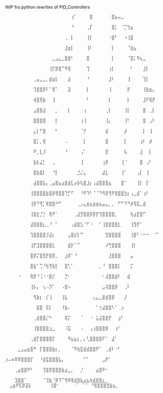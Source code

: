 WIP fro python rewrites of PID_Controllers 


⠀⠀⠀⠀⠀⠀⠀⠀⠀⠀⠀⠀⠀⠀⠀⠀⠀⠀⠀⠀⠀⢰⠁⠀⠀⠀⠀⣿⠀⠀⠀⠀⠀⠀⣿⣦⢤⣀⠀⠀⠀⠀⠀⠀⠀⠀⠀⠀⠀⠀
⠀⠀⠀⠀⠀⠀⠀⠀⠀⠀⠀⠀⠀⠀⠀⠀⠀⠀⠀⠀⠀⠘⠀⠀⠀⠀⢀⡏⠀⠀⠀⠀⠀⠀⣿⡅⠀⠈⡉⢳⣦⠀⠀⠀⠀⠀⠀⠀⠀⠀
⠀⠀⠀⠀⠀⠀⠀⠀⠀⠀⠀⠀⠀⠀⠀⠀⠀⠀⠀⢀⠀⡇⠀⠀⠀⠀⢸⡇⠀⠀⠀⠀⠀⠐⣿⠃⠀⠀⠰⢸⣿⠀⠀⠀⠀⠀⠀⠀⠀⠀
⠀⠀⠀⠀⠀⠀⠀⠀⠀⠀⠀⠀⠀⠀⠀⠀⠀⠀⠀⣸⣶⡇⠀⠀⠀⠀⢸⠇⠀⠀⠀⠀⠀⠀⡇⠀⠀⠀⠀⠈⣷⣦⠀⠀⠀⠀⠀⠀⠀⠀
⠀⠀⠀⠀⠀⠀⠀⠀⠀⠀⠀⠀⠀⠀⠀⣀⣠⣄⣀⣿⣿⠃⠀⠀⠀⠀⣿⠀⠀⠀⠀⠀⠀⠀⡇⠀⠀⠀⠀⠈⣿⡅⠻⢦⣀⠀⠀⠀⠀⠀
⠀⠀⠀⠀⠀⠀⠀⠀⠀⠀⠀⠀⠀⠀⢸⡏⡿⣿⠉⠻⢿⠀⠀⠀⠀⠀⢹⠀⠀⠀⠀⠀⠀⢰⡇⠀⠀⠀⠀⠀⠃⠀⠀⠀⣸⡇⠀⠀⠀⠀
⠀⠀⠀⠀⠀⠀⠀⠀⠀⢀⣤⣀⣀⡀⣾⣶⡇⠀⠀⠀⣼⠀⠀⠀⠀⠀⠘⠀⠀⠀⠀⠀⠀⣸⠇⠀⠀⠀⠀⢸⠀⠀⠀⠀⢹⡇⠀⠀⠀⠀
⠀⠀⠀⠀⠀⠀⠀⠀⠀⢹⣿⣿⡿⠇⠁⢿⠁⠀⠀⠀⣽⠀⠀⠀⠀⠀⡇⠀⠀⠀⠀⠀⠀⢸⠀⠀⠀⠀⠀⡟⠀⠀⠀⠀⢸⣷⣶⡄⠀⠀
⠀⠀⠀⠀⠀⠀⠀⠀⠀⢾⣿⢿⣷⠀⠀⢸⠀⠀⠀⠀⠀⠀⠀⠀⠀⠀⠃⠀⠀⠀⠀⠀⠀⡇⠀⠀⠀⠀⠀⡇⠀⠀⠀⠀⣸⠏⢿⡟⠀⠀
⠀⠀⠀⠀⠀⠀⠀⠀⠀⣠⣿⣿⣼⠀⠀⠀⡀⠀⠀⠀⡇⠀⠀⠀⠀⢰⠀⠀⠀⠀⠀⠀⢀⡇⠀⠀⠀⠀⢸⡇⠀⠀⠀⠀⣿⠀⢀⡇⠀⠀
⠀⠀⠀⠀⠀⠀⠀⠀⠀⣿⣿⣿⣿⠀⠀⠀⡇⠀⠀⠀⠀⠀⠀⠀⢰⢸⠀⠀⠀⠀⠀⠀⢸⡄⠀⠀⠀⠀⢸⠃⠀⠀⠀⠀⣿⠀⢠⠇⠀⠀
⠀⠀⠀⠀⠀⠀⠀⠀⠀⣄⡇⠋⣿⠀⠀⠀⠃⠀⠀⠀⠀⠀⠀⠀⠈⡚⠀⠀⠀⠀⠀⠀⣾⠀⠀⠀⠀⠀⡼⠀⠀⠀⠀⠀⡇⠀⢸⠀⠀⠀
⠀⠀⠀⠀⠀⠀⠀⠀⠀⣿⡅⡀⢿⠀⠀⠀⠀⠀⠀⠠⠀⠀⠀⠀⠀⡇⠀⠀⠀⠀⠀⠀⣿⠀⠀⠀⠀⠀⡇⠀⠀⠀⠀⢰⠇⠀⡾⠀⠀⠀
⠀⠀⠀⠀⠀⠀⠀⠀⠀⠟⡀⣇⡸⠀⠀⠀⠀⠀⠀⠘⠀⠀⠀⠀⢠⠁⠀⠀⠀⠀⠀⠀⣟⠀⠀⠀⠀⠀⢧⠀⠀⠀⠀⣸⠀⠀⡇⠀⠀⠀
⠀⠀⠀⠀⠀⠀⠀⠀⠀⣷⡧⣬⡃⠀⠀⢀⠀⠀⠀⠀⠀⠀⠀⠀⢸⠀⠀⠀⠀⠀⠀⢰⡿⠀⠀⠀⠀⢸⠈⠀⠀⠀⠀⣿⠀⢠⠃⠀⠀⠀
⠀⠀⠀⠀⠀⠀⠀⠀⠀⣿⣷⣿⡇⠀⠀⠘⡇⠀⠀⠀⠀⠀⠀⣘⡌⣄⠀⠀⠀⠀⠀⣼⣇⠀⠀⠀⠀⢸⠁⠀⠀⠀⢠⡇⠀⢸⠀⠀⠀⠀
⠀⠀⠀⠀⠀⠀⠀⠀⠀⣼⣿⣿⣧⡄⢀⣤⣿⣦⣴⣿⣾⣇⡴⡷⢧⣿⣸⡆⢠⣼⣿⣿⣿⣦⠀⠀⠀⣿⠁⠀⠀⠀⢸⡇⠀⡏⠀⠀⠀⠀
⠀⠀⠀⠀⠀⠀⠀⠀⢸⣿⣿⣿⣿⣷⣿⡿⢿⣿⣿⢙⡋⠋⠀⠀⠘⠟⠹⠃⠈⠈⠙⠻⡿⢻⠟⢿⣿⣿⣳⡆⢠⣀⣾⠁⢰⠇⠀⠀⠀⠀
⠀⠀⠀⠀⠀⠀⠀⠀⢸⡿⠙⢻⡁⢿⣿⣿⠚⠋⠀⠀⠀⠀⠀⢀⡠⣄⣶⣦⣶⣶⣦⣤⣄⡀⡀⠀⠋⠋⠹⠙⡾⢿⣯⣀⣾⠀⠀⠀⠀⠀
⠀⠀⠀⠀⠀⠀⠀⠀⢸⣿⣗⡘⡑⠀⢿⠟⠁⠀⠀⠀⠀⠀⢀⣼⡻⣿⣿⡿⡿⡟⢹⣿⣿⣿⣿⡀⠀⠀⠀⠀⢷⣴⣟⣿⠋⠀⠀⠀⠀⠀
⠀⠀⠀⠀⠀⠀⠀⠀⣼⣿⣿⣿⣆⢀⠘⠀⠁⠀⠀⠀⠀⢠⣾⣿⣣⠈⠋⠐⠀⠀⠁⢸⣿⣿⣿⣿⣇⠀⠀⠀⢸⣻⡟⠁⠀⠀⠀⠀⠀⠀
⠀⠀⠀⠀⠀⠀⠀⠀⢹⣿⣿⣿⣿⡸⣼⡆⠀⠀⠀⠀⣠⣿⡮⡇⠉⠀⠀⠀⠀⠀⠀⠀⣻⣿⣿⣿⣿⠀⠀⠀⢸⣿⠃⠐⠒⠒⠀⠀⠉⠀
⠀⠀⠀⠀⠀⠀⠀⠀⢸⡟⣹⣿⣿⣿⣿⣇⠀⠀⠀⠀⣾⡗⠁⠉⠀⠀⠀⠀⠀⠀⠀⠀⠼⢛⣿⣿⣿⠀⠀⠀⢸⡇⠀⠀⠀⠀⠀⠀⠀⠀
⠀⠀⠀⠀⠀⠀⠀⠀⣿⡿⡍⣿⣻⡟⣿⡿⡀⠀⠀⣰⡿⠁⠘⠀⠀⠀⠀⠀⠀⠀⠀⠀⠀⣸⣿⣿⣿⠀⠀⠀⣤⠀⠀⠀⠀⠀⠀⠀⠀⠀
⠀⠀⠀⠀⠀⠀⠀⠀⣿⣷⠁⢉⠘⢷⢻⢷⡇⠀⠀⣿⢃⠁⠀⠀⠀⠀⠀⠀⠀⠀⡀⠘⠀⣿⣿⣿⡇⠀⠀⠀⡍⠀⠀⠀⠀⠀⠀⠀⠀⠀
⠀⠀⠀⠀⠐⠀⠀⠀⢿⡿⠘⢨⠐⠐⣿⡎⠀⠀⠀⣙⠂⠀⠀⠀⠀⠀⠀⠀⠀⠀⠀⠂⢼⣿⣿⣾⠇⠀⠀⣾⠀⠀⠀⠀⠀⠀⠀⠀⠀⠀
⠀⠀⠀⠀⠀⠀⠀⠀⢸⡧⡄⠀⢢⠠⡹⠁⠀⠀⠠⣿⠢⠀⠀⠀⠀⠀⠀⠀⠀⠀⠀⣠⢽⣿⣿⡿⠀⠀⢀⠇⠀⠀⠀⠀⠀⠀⠀⠀⠀⠀
⠀⠀⠀⠀⠀⠀⠀⠀⠀⢻⣷⡆⠀⡎⢸⠀⠀⠀⢸⣧⠀⠀⠀⠀⠀⠀⠀⠀⢄⣄⣀⣿⣾⣿⡿⠀⠀⠀⡜⠀⠀⠀⠀⠀⠀⠀⠀⠀⠀⠀
⠀⠀⠀⠀⠀⠀⠀⠀⠀⠀⣿⣿⠀⢯⡇⠀⠀⠀⠸⣷⠄⠀⠀⠀⠀⠀⠀⠀⠀⠁⢒⣼⣿⣿⠣⠁⠀⡰⠀⠀⠀⠀⠀⠀⠀⠀⠀⠀⠀⠀
⠀⠀⠀⠀⠀⠀⠀⠀⠀⢀⣾⣿⣿⡌⠓⠀⠀⠀⠀⢿⡍⠀⠀⠀⠈⠀⠀⠐⠀⣥⣼⣿⣿⡟⠀⠀⣰⠃⠀⠀⠀⠀⠀⠀⠀⠀⠀⠀⠀⠀
⠀⠀⠀⠀⠀⠀⠀⠀⠀⢸⣿⣿⣿⣿⣰⣀⠀⠀⠀⠨⣯⠀⠀⠀⠠⠀⠀⢠⢰⣿⣿⣿⡿⠀⠀⢰⠃⠀⠀⠀⠀⠀⠀⠀⠀⠀⠀⠀⠀⠀
⠀⠀⠀⠀⠀⠀⠀⠀⢀⣾⡏⣿⣿⣿⣿⡏⠀⠀⠀⠀⠻⣦⣦⡆⡀⡄⢃⣿⣿⣿⣿⠏⠁⠀⣼⠁⠀⠀⠀⠀⠀⠀⠀⠀⠀⠀⠀⠀⠀⠀
⠀⠀⠀⠀⣀⣠⣤⣶⣿⠛⠀⡏⣿⣿⣿⣷⡆⡀⠀⠀⠀⠈⠻⢷⣯⣾⣾⣿⣿⠟⠁⠀⢀⣾⠇⠐⠃⠀⠀⠀⠀⠀⠀⠀⠀⠀⠀⠀⠀⠀
⡰⠤⠶⠿⠿⣿⣿⣿⡏⠀⠀⠘⣾⣯⣿⣿⣿⣧⡄⠀⠀⠀⠀⠀⠀⠉⠁⠀⠀⠀⠀⣠⡟⠁⠀⠀⠀⠀⠀⠀⠀⠀⠀⠀⠀⠀⠀⠀⠀⠀
⠀⠀⠀⢀⣴⣿⣿⠟⠃⠀⠀⠀⢹⣿⡿⣿⣿⣿⣷⣴⣀⡀⠀⠀⡘⠀⠀⠀⠀⣴⣿⠟⠂⠀⠀⠀⠀⠀⠀⠀⠀⠀⠀⠀⠀⠀⠀⠀⠀⠀
⠀⠀⠀⣹⣿⣿⠁⠀⠀⠀⠀⠀⠈⢹⣷⠈⡿⠹⠉⢻⠿⢿⣾⣿⣧⣴⣦⢷⣾⣿⣿⣆⡀⠀⠀⠀⠀⠀⠀⠀⠀⠀⠀⠀⠀⠀⠀⠀⠀⠀
⣠⣶⠟⢯⡿⣽⡧⠀⠀⠀⠀⠀⠀⢸⣿⠂⠀⠀⠀⠀⠀⠈⠀⠈⠈⠀⠘⢿⣿⣿⣿⣻⣷⣦⡀⠀
